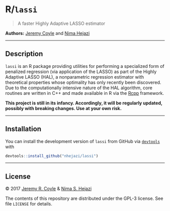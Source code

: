 
<!-- README.md is generated from README.Rmd. Please edit that file -->
R/`lassi`
=========

> A faster Highly Adaptive LASSO estimator

**Authors:** [Jeremy Coyle](https://github.com/jeremyrcoyle) and [Nima Hejazi](http://nimahejazi.org)

------------------------------------------------------------------------

Description
-----------

`lassi` is an R package providing utilities for performing a specialized form of penalized regression (via application of the LASSO) as part of the Highly Adaptive LASSO (HAL), a nonparametric regression estimator with theoretical properties whose optimality has only recently been discovered. Due to the computationally intensive nature of the HAL algorithm, core routines are written in C++ and made available in R via the [Rcpp](http://www.rcpp.org/) framework.

**This project is still in its infancy. Accordingly, it will be regularly updated, possibly with breaking changes. Use at your own risk.**

------------------------------------------------------------------------

Installation
------------

<!--
For standard use, we recommend installing the package from
[CRAN](https://cran.r-project.org/) via


```r
install.packages("lassi")
```
-->
You can install the development version of `lassi` from GitHub via [`devtools`](https://www.rstudio.com/products/rpackages/devtools/) with

``` r
devtools::install_github("nhejazi/lassi")
```

------------------------------------------------------------------------

License
-------

© 2017 [Jeremy R. Coyle](https://github.com/jeremyrcoyle) & [Nima S. Hejazi](http://nimahejazi.org)

The contents of this repository are distributed under the GPL-3 license. See file `LICENSE` for details.
